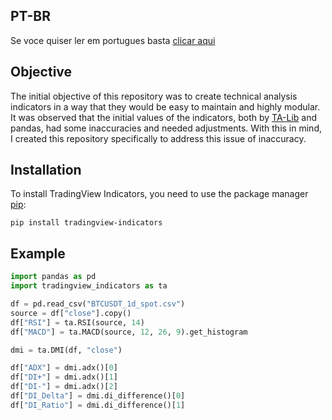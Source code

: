 ## PT-BR
Se voce quiser ler em portugues basta [clicar aqui](https://github.com/m-marqx/TradingView-Indicators/blob/main/readme%20-%20pt-br.md)

## Objective

The initial objective of this repository was to create technical analysis indicators in a way that they would be easy to maintain and highly modular. It was observed that the initial values of the indicators, both by [TA-Lib](https://github.com/TA-Lib/ta-lib-python) and pandas, had some inaccuracies and needed adjustments. With this in mind, I created this repository specifically to address this issue of inaccuracy.

## Installation

To install TradingView Indicators, you need to use the package manager [pip](https://pip.pypa.io/en/stable/):

```
pip install tradingview-indicators
```


## Example

```python
import pandas as pd
import tradingview_indicators as ta

df = pd.read_csv("BTCUSDT_1d_spot.csv")
source = df["close"].copy()
df["RSI"] = ta.RSI(source, 14)
df["MACD"] = ta.MACD(source, 12, 26, 9).get_histogram

dmi = ta.DMI(df, "close")

df["ADX"] = dmi.adx()[0]
df["DI+"] = dmi.adx()[1]
df["DI-"] = dmi.adx()[2]
df["DI_Delta"] = dmi.di_difference()[0]
df["DI_Ratio"] = dmi.di_difference()[1]
```